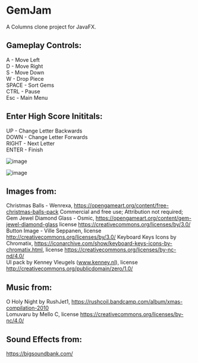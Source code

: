 # GemJam

A Columns clone project for JavaFX. 

## Gameplay Controls: 
A - Move Left  
D - Move Right  
S - Move Down  
W - Drop Piece  
SPACE - Sort Gems  
CTRL - Pause  
Esc - Main Menu  

## Enter High Score Inititals:  
UP - Change Letter Backwards  
DOWN - Change Letter Forwards  
RIGHT - Next Letter  
ENTER - Finish  
  
![image](https://user-images.githubusercontent.com/33186063/142010820-791507a3-1f71-42a9-9d7a-12736f397d01.png)

![image](https://user-images.githubusercontent.com/33186063/142011208-68d547ee-5172-4050-9b7b-7a0d56f9dbbc.png)

## Images from: 
Christmas Balls - Wenrexa, https://opengameart.org/content/free-christmas-balls-pack Commercial and free use; Attribution not required;  
Gem Jewel Diamond Glass - Osmic, https://opengameart.org/content/gem-jewel-diamond-glass license https://creativecommons.org/licenses/by/3.0/  
Button Image - Ville Seppanen, license http://creativecommons.org/licenses/by/3.0/
Keyboard Keys Icons by Chromatix, https://iconarchive.com/show/keyboard-keys-icons-by-chromatix.html, license https://creativecommons.org/licenses/by-nc-nd/4.0/  
UI pack by Kenney Vleugels (www.kenney.nl), license http://creativecommons.org/publicdomain/zero/1.0/  

## Music from:
O Holy Night by RushJet1, https://rushcoil.bandcamp.com/album/xmas-compilation-2010  
Lomuvaru by Mello C, license https://creativecommons.org/licenses/by-nc/4.0/  

## Sound Effects from:
https://bigsoundbank.com/
